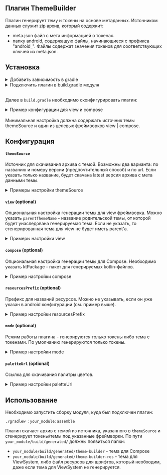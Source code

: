 ## Плагин ThemeBuilder

Плагин генерирует тему и токены на основе метаданных. Источником данных служит zip архив, который содержит:
- meta.json файл с мета информацией о токенах.
- папку android, содержащую файлы, начинающиеся с префикса "android_". Файлы содержат значения токенов для соответствующих ключей из meta.json.

## Установка
<details>
<summary>Добавить зависимость в gradle</summary>

```groovy
[plugins]
themebuilder = { id = "io.github.salute-developers.theme-builder-plugin" }
```
</details>

<details>

<summary>Подключить плагин в build.gradle модуля</summary>

```kotlin
plugins {
	id(libs.plugins.themebuilder.get().pluginId)
}
```
</details>
<br>

Далее в `build.gradle` необходимо сконфигурировать плагин:

<details>
<summary>Пример конфигурации для view и compose</summary>

```kotlin
plugins {
	...
	id(libs.plugins.themebuilder.get().pluginId)
}

android {
    namespace = "com.example.app.themebuilder"
    resourcePrefix = "thmbldr"
}

themeBuilder {
    themeSource(name = "stylesSalute", version = "0.1.0")
    view(parentThemeName = "Sdds.Theme")
    compose(ktPackage = "com.example.app.themebuilder.tokens")
}
```
</details>
<br>
Минимальная настройка должна содержать источник темы themeSource и один из целевых фреймворков view | compose.

## Конфигурация

#### `themeSource`
Источник для скачивания архива с темой. Возможны два варианта: по названию и номеру версии (предпочтительный способ) и по url. Если указать только название, будет скачана latest версия архива с мета данными темы.

<details>
<summary>Примеры настройки themeSource</summary>

```kotlin
themeSource(name = "stylesSalute") // version = "latest"
```
```kotlin
themeSource(name = "stylesSalute", version = "0.1.0")
```
```kotlin
themeSource(url = "https://example.com/themes/theme.zip")
```
</details>

#### `view` (optional)
Опциональная настройка генерации темы для view фреймворка. Можно указать `parentThemeName` - название родительской темы, от которой будет унаследована генерируемая тема. Если не указать, то сгенерированная тема для view не будет иметь parent'a. 

<details>
<summary>Примеры настройки view</summary>

```kotlin
view(parentThemeName = "Theme.MaterialComponents")
```
```kotlin
view() // Тема не будет иметь parent'a
```
</details>

#### `compose` (optional)
Опциональная настройка генерации темы для Compose. Необходимо указать ktPackage - пакет для генерируемых kotlin-файлов.

<details>
<summary>Пример настройки compose</summary>

```kotlin
compose(ktPackage = "com.example.app.themebuilder.tokens")
```
</details>

#### `resourcesPrefix` (optional)
Префикс для названий ресурсов. Можно не указывать, если он уже указан в android конфигурации (см. пример выше).

<details>
<summary>Пример настройки resourcesPrefix</summary>

```kotlin
resourcesPrefix(prefix = "ds")
```
</details>

#### `mode` (optional) 
Режим работы плагина - генерируются только токены либо тема с токенами. По умолчанию генерируются только токены.

<details>
<summary>Пример настройки mode</summary>

```kotlin
mode(mode = ThemeBuilderMode.TOKENS_ONLY) // сгенерируются только токены
```
```kotlin
mode(mode = ThemeBuilderMode.THEME) // сгенерируются токены и темы
```
</details>

#### `paletteUrl` (optional) 
Ссылка для скачивания палитры цветов.

<details>
<summary>Пример настройки paletteUrl</summary>

```kotlin
paletteUrl(url = "https://example.com/themes/color-palette.json")
```
</details>

## Использование
Необходимо запустить сборку модуля, куда был подключен плагин:

 `./gradlew :your_module:assemble`

Плагин скачает архив с темой из источника, указанного в `themeSource` и сгенерирует токены/темы под указанные фреймворки. По пути `your_module/build/generated/` должны появиться папки:
- `your_module/build/generated/theme-builder` - тема для Compose
- `your_module/build/generated/theme-builder-res` - тема для ViewSystem, либо файл ресурсов для шрифтов, который необходим, даже если тема для ViewSystem не генерируется.

